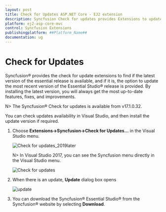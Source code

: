 ```yaml
---
layout: post
title: Check for Updates ASP.NET Core - EJ2 extension
description: Syncfusion Check for updates provides Extensions to update the most recent version of the Essential Studio® release.
platform: ej2-asp-core-mvc
control: Syncfusion Extensions
publishingplatform: ##Platform_Name##
documentation: ug
---
```


# Check for Updates

Syncfusion® provides the check for update extensions to find if the latest version of the essential release is available, and if it is, the option to update the most recent version of the Essential Studio® release is provided. By installing the latest version, you will always get the most up-to-date features, fixes, and improvements.

N> The Syncfusion® Check for updates is available from v17.1.0.32.

You can check updates availability in Visual Studio, and then install the update version if required.

1. Choose **Extensions->Syncfusion->Check for Updates…** in the Visual Studio menu.

    ![Check for updates_2019later](images/check-for-updates_latest.png)

    N> In Visual Studio 2017, you can see the Syncfusion menu directly in the Visual Studio menu.

    ![Check for updates](images/check-for-updates.png)

2. When there is an update, **Update** dialog box opens

    ![update](images/update.png)

3. You can download the Syncfusion® Essential Studio® from the Syncfusion® website by selecting **Download**.